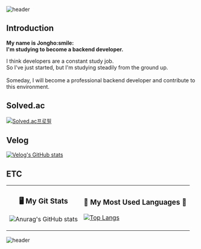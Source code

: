 ![header](https://capsule-render.vercel.app/api?type=waving&color=auto&customColorList=23&height=340&section=header&text=Welcome%20to%20my%20GitHub%&fontSize=60&fontColor=ffffff&fontAlignY=44&desc=just%20relax%20and%20watch&descSize=23&descAlign=76&descAlignY=59)


## Introduction

<p align="">
  <strong>
    My name is Jongho:smile: <br>
    I'm studying to become a backend developer.
  </strong>
<p>
  
I think developers are a constant study job. <br>
So I've just started, but I'm studying steadily from the ground up.<br>
<br>
Someday, I will become a professional backend developer and contribute to this environment. <br>
  
  


## Solved.ac

[![Solved.ac프로필](http://mazassumnida.wtf/api/generate_badge?boj=gods11077)](https://solved.ac/gods11077)

## Velog

[![Velog's GitHub stats](https://velog-readme-stats.vercel.app/api?name=ho_c&color=dark)](https://velog.io/@ho_c)
  
  
  
## ETC  
<table>  
<tr>
   <td>
 <h3 align="center">🖥️ My Git Stats </h3>
 
![Anurag's GitHub stats](https://github-readme-stats.vercel.app/api?username=Ironpack95&hide=contribs,prs&hide_title=true&include_all_commits=true&theme=vision-friendly-dark&border_radius=10&count_private=true&show_icons=true)
  </td>
  
  <td>
<h3 align="center"> 🚀 My Most Used Languages 🚀</h3>


[![Top Langs](https://github-readme-stats.vercel.app/api/top-langs/?username=Ironpack95&layout=compact&show_icons=true&show_owner=true&hide_title=true&theme=nord&hide=false)](https://github.com/anuraghazra/github-readme-stats)
  </td>
 
</table>

![header](https://capsule-render.vercel.app/api?type=waving&color=auto&customColorList=23&height=140&section=footer)

